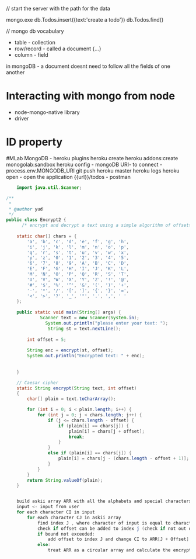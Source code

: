 // start the server with the path for the data

mongo.exe
db.Todos.insert({text:'create a todo'})
db.Todos.find()

// mongo db vocabulary

- table - collection
- row/record - called a document {...}
- column - field

in mongoDB - a document doesnt need to follow all the fields of one another

# Interacting with mongo from node

- node-mongo-native library
- driver 


# ID property

#MLab MongoDB - heroku plugins 
heroku create
heroku addons:create monogolab:sandbox
heroku config
    - mongoDB URI- to connect 
    - process.env.MONGODB_URI
git push heroku master 
heroku logs
heroku open - open the application
{{url}}/todos - postman

```java
    import java.util.Scanner;

/**
 *
 * @author yud
 */
public class Encrypt2 {
      /* encrypt and decrypt a text using a simple algorithm of offsetting the letters */
    
    static char[] chars = {
        'a', 'b', 'c', 'd', 'e', 'f', 'g', 'h',
        'i', 'j', 'k', 'l', 'm', 'n', 'o', 'p',
        'q', 'r', 's', 't', 'u', 'v', 'w', 'x',
        'y', 'z', '0', '1', '2', '3', '4', '5',
        '6', '7', '8', '9', 'A', 'B', 'C', 'D',
        'E', 'F', 'G', 'H', 'I', 'J', 'K', 'L',
        'M', 'N', 'O', 'P', 'Q', 'R', 'S', 'T',
        'U', 'V', 'W', 'X', 'Y', 'Z', '!', '@',
        '#', '$', '%', '^', '&', '(', ')', '+',
        '-', '*', '/', '[', ']', '{', '}', '=',
        '<', '>', '?', '_', '"', '.', ',', ' '
    };
    
    public static void main(String[] args) {
             Scanner text = new Scanner(System.in);
               System.out.println("please enter your text: ");
                String st = text.nextLine();
             
        int offset = 5;
        
        String enc = encrypt(st, offset);
        System.out.println("Encrypted text: " + enc);
        
      
    }

    // Caesar cipher
    static String encrypt(String text, int offset)
    {
        char[] plain = text.toCharArray();

        for (int i = 0; i < plain.length; i++) {
            for (int j = 0; j < chars.length; j++) {
                if (j <= chars.length - offset) {
                    if (plain[i] == chars[j]) {
                        plain[i] = chars[j + offset];
                        break;
                    }
                } 
                else if (plain[i] == chars[j]) {
                    plain[i] = chars[j - (chars.length - offset + 1)];
                }
            }
        }
        return String.valueOf(plain);
    }


    build askii array ARR with all the alphabets and special characters
    input <- input from user
    for each character CI in input
        for each character CJ in askii array
            find index J , where character of input is equal to character in ARR
            check if offset can be added to index j (check if not out of array bounds)
            if bound not exceeded:
                add offset to index J and change CI to ARR[J + Offset]
            else:
                treat ARR as a circular array and calculate the encrypted character as J - ARR.size - offset + 1

```

